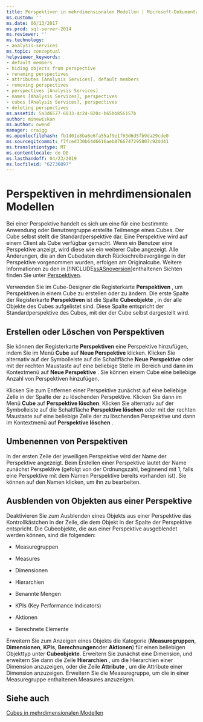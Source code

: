 ```yaml
---
title: Perspektiven in mehrdimensionalen Modellen | Microsoft-Dokumentation
ms.custom: ''
ms.date: 06/13/2017
ms.prod: sql-server-2014
ms.reviewer: ''
ms.technology:
- analysis-services
ms.topic: conceptual
helpviewer_keywords:
- default members
- hiding objects from perspective
- renaming perspectives
- attributes [Analysis Services], default members
- removing perspectives
- perspectives [Analysis Services]
- names [Analysis Services], perspectives
- cubes [Analysis Services], perspectives
- deleting perspectives
ms.assetid: 5a3d6577-6833-4c24-820c-b65bb856157b
author: minewiskan
ms.author: owend
manager: craigg
ms.openlocfilehash: fb1d01e8ba6e6fa55af9e1f63d6d5fb9da29cde0
ms.sourcegitcommit: f7fced330b64d6616aeb8766747295807c92dd41
ms.translationtype: MT
ms.contentlocale: de-DE
ms.lasthandoff: 04/23/2019
ms.locfileid: "62736897"
---
```

# <a name="perspectives-in-multidimensional-models"></a>Perspektiven in mehrdimensionalen Modellen
  Bei einer Perspektive handelt es sich um eine für eine bestimmte Anwendung oder Benutzergruppe erstellte Teilmenge eines Cubes. Der Cube selbst stellt die Standardperspektive dar. Eine Perspektive wird auf einem Client als Cube verfügbar gemacht. Wenn ein Benutzer eine Perspektive anzeigt, wird diese wie ein weiterer Cube angezeigt. Alle Änderungen, die an den Cubedaten durch Rückschreibevorgänge in der Perspektive vorgenommen wurden, erfolgen am Originalcube. Weitere Informationen zu den in [!INCLUDE[ssASnoversion](../../includes/ssasnoversion-md.md)]enthaltenen Sichten finden Sie unter [Perspektiven](../multidimensional-models-olap-logical-cube-objects/perspectives.md).  
  
 Verwenden Sie im Cube-Designer die Registerkarte **Perspektiven** , um Perspektiven in einem Cube zu erstellen oder zu ändern. Die erste Spalte der Registerkarte **Perspektiven** ist die Spalte **Cubeobjekte** , in der alle Objekte des Cubes aufgelistet sind. Diese Spalte entspricht der Standardperspektive des Cubes, mit der der Cube selbst dargestellt wird.  
  
## <a name="creating-or-deleting-perspectives"></a>Erstellen oder Löschen von Perspektiven  
 Sie können der Registerkarte **Perspektiven** eine Perspektive hinzufügen, indem Sie im Menü **Cube** auf **Neue Perspektive** klicken. Klicken Sie alternativ auf der Symbolleiste auf die Schaltfläche **Neue Perspektive** oder mit der rechten Maustaste auf eine beliebige Stelle im Bereich und dann im Kontextmenü auf **Neue Perspektive** . Sie können einem Cube eine beliebige Anzahl von Perspektiven hinzufügen.  
  
 Klicken Sie zum Entfernen einer Perspektive zunächst auf eine beliebige Zelle in der Spalte der zu löschenden Perspektive. Klicken Sie dann im Menü **Cube** auf **Perspektive löschen**. Klicken Sie alternativ auf der Symbolleiste auf die Schaltfläche **Perspektive löschen** oder mit der rechten Maustaste auf eine beliebige Zelle der zu löschenden Perspektive und dann im Kontextmenü auf **Perspektive löschen** .  
  
## <a name="renaming-perspectives"></a>Umbenennen von Perspektiven  
 In der ersten Zeile der jeweiligen Perspektive wird der Name der Perspektive angezeigt. Beim Erstellen einer Perspektive lautet der Name zunächst Perspektive (gefolgt von der Ordnungszahl, beginnend mit 1, falls eine Perspektive mit dem Namen Perspektive bereits vorhanden ist). Sie können auf den Namen klicken, um ihn zu bearbeiten.  
  
## <a name="hiding-objects-from-a-perspective"></a>Ausblenden von Objekten aus einer Perspektive  
 Deaktivieren Sie zum Ausblenden eines Objekts aus einer Perspektive das Kontrollkästchen in der Zeile, die dem Objekt in der Spalte der Perspektive entspricht. Die Cubeobjekte, die aus einer Perspektive ausgeblendet werden können, sind die folgenden:  
  
-   Measuregruppen  
  
-   Measures  
  
-   Dimensionen  
  
-   Hierarchien  
  
-   Benannte Mengen  
  
-   KPIs (Key Performance Indicators)  
  
-   Aktionen  
  
-   Berechnete Elemente  
  
 Erweitern Sie zum Anzeigen eines Objekts die Kategorie (**Measuregruppen**, **Dimensionen**, **KPIs**, **Berechnungen**oder **Aktionen**) für einen beliebigen Objekttyp unter **Cubeobjekte**. Erweitern Sie zunächst eine Dimension, und erweitern Sie dann die Zeile **Hierarchien** , um die Hierarchien einer Dimension anzuzeigen, oder die Zeile **Attribute** , um die Attribute einer Dimension anzuzeigen. Erweitern Sie die Measuregruppe, um die in einer Measuregruppe enthaltenen Measures anzuzeigen.  
  
## <a name="see-also"></a>Siehe auch  
 [Cubes in mehrdimensionalen Modellen](cubes-in-multidimensional-models.md)  
  
  
